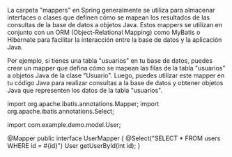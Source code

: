 La carpeta "mappers" en Spring generalmente se utiliza para almacenar interfaces o clases que definen cómo se mapean los resultados de las consultas de la base de datos a objetos Java. Estos mappers se utilizan en conjunto con un ORM (Object-Relational Mapping) como MyBatis o Hibernate para facilitar la interacción entre la base de datos y la aplicación Java.

Por ejemplo, si tienes una tabla "usuarios" en tu base de datos, puedes crear un mapper que defina cómo se mapean las filas de la tabla "usuarios" a objetos Java de la clase "Usuario". Luego, puedes utilizar este mapper en tu código Java para realizar consultas a la base de datos y obtener objetos Java que representen los datos de la tabla "usuarios".

import org.apache.ibatis.annotations.Mapper;
import org.apache.ibatis.annotations.Select;

import com.example.demo.model.User;

@Mapper
public interface UserMapper {
  @Select("SELECT * FROM users WHERE id = #{id}")
  User getUserById(int id);
}
